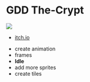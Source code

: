 # GDD The-Crypt

![](https://github.com/odiegosilva1/The-Crypt-2D/blob/main/game/asstes/title01.gif?raw=true)

* [itch.io](https://odiegosilva.itch.io/thecrypt)

- create animation
- frames
- **Idle**
- add more sprites
- create tiles 


